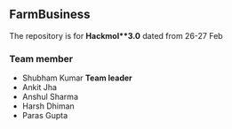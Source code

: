 ## FarmBusiness
The repository is for <strong>Hackmol**3.0</strong> dated from 26-27 Feb
 ### Team member
  <ul>
  <li>Shubham Kumar <strong>Team leader</strong></li>
     
  <li>Ankit Jha</li>
       
  <li>Anshul Sharma</li>
  
  <li>Harsh Dhiman</li>
  
   <li>Paras Gupta</li>
  
  </ul>
  
<!--   ###Deployed Link is avalaible on  [To be released soon](https://google.com). -->

  
<!--   ###Illustration of of our project -->
